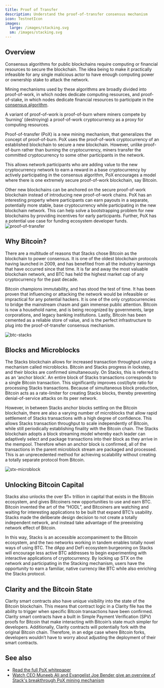 ```yaml
---
title: Proof of Transfer
description: Understand the proof-of-transfer consensus mechanism
icon: TestnetIcon
images:
  large: /images/stacking.svg
  sm: /images/stacking.svg
---
```


## Overview

Consensus algorithms for public blockchains require computing or financial resources to secure the blockchain. The idea being to make it practically infeasible for any single malicious actor to have enough computing power or ownership stake to attack the network.

Mining mechanisms used by these algorithms are broadly divided into proof-of-work, in which nodes dedicate computing resources, and proof-of-stake, in which nodes dedicate financial resources to participate in the [consensus algorithm](/understand-stacks/stacking#stacking-consensus-algorithm).

A variant of proof-of-work is proof-of-burn where miners compete by ‘burning’ (destroying) a proof-of-work cryptocurrency as a proxy for computing resources.

Proof-of-transfer (PoX) is a new mining mechanism, that generalizes the concept of proof-of-burn. PoX uses the proof-of-work cryptocurrency of an established blockchain to secure a new blockchain. However, unlike proof-of-burn rather than burning the cryptocurrency, miners transfer the committed cryptocurrency to some other participants in the network.

This allows network participants who are adding value to the new cryptocurrency network to earn a reward in a base cryptocurrency by actively participating in the consensus algorithm, PoX encourages a model where there is one extremely secure proof-of-work blockchain, say Bitcoin.

Other new blockchains can be anchored on the secure proof-of-work blockchain instead of introducing new proof-of-work chains. PoX has an interesting property where participants can earn payouts in a separate, potentially more stable, base cryptocurrency while participating in the new blockchain network. This can help solve a bootstrapping problem for new blockchains by providing incentives for early participants. Further, PoX has a potential use case for funding ecosystem developer funds.
![proof-of-transfer](/images/proof-of-transfer.png)

## Why Bitcoin?

There are a multitude of reasons that Stacks chose Bitcoin as the blockchain to power consensus. It is one of the oldest blockchain protocols having launched in 2009, and has benefited from all the industry learnings that have occurred since that time. It is far and away the most valuable blockchain network, and BTC has held the highest market cap of any cryptocurrency for the past decade.

Bitcoin champions immutability, and has stood the test of time. It has been proven that influencing or attacking the network would be infeasible or impractical for any potential hackers. It is one of the only cryptocurrencies to bridge the mainstream chasm and gain immense public attention. Bitcoin is now a household name, and is being recognized by governments, large corporations, and legacy banking institutions. Lastly, Bitcoin has been cemented as a reliable store of value, and is the perfect infrastructure to plug into the proof-of-transfer consensus mechanism.

![btc-stacks](/images/btc-stacks.png)

## Blocks and Microblocks

The Stacks blockchain allows for increased transaction throughput using a mechanism called microblocks. Bitcoin and Stacks progress in lockstep, and their blocks are confirmed simultaneously. On Stacks, this is referred to as an ‘anchor block’. An entire block of Stacks transactions corresponds to a single Bitcoin transaction. This significantly improves cost/byte ratio for processing Stacks transactions. Because of simultaneous block production, Bitcoin acts as a rate-limiter for creating Stacks blocks, thereby preventing denial-of-service attacks on its peer network.

However, in between Stacks anchor blocks settling on the Bitcoin blockchain, there are also a varying number of microblocks that allow rapid settlement of Stacks transactions with a high degree of confidence. This allows Stacks transaction throughput to scale independently of Bitcoin, while still periodically establishing finality with the Bitcoin chain. The Stacks blockchain adopts a block streaming model whereby each leader can adaptively select and package transactions into their block as they arrive in the mempool. Therefore when an anchor block is confirmed, all of the transactions in the parent microblock stream are packaged and processed. This is an unprecedented method for achieving scalability without creating a totally separate protocol from Bitcoin.

![stx-microblock](/images/stx-microblocks.png)

## Unlocking Bitcoin Capital

Stacks also unlocks the over $1+ trillion in capital that exists in the Bitcoin ecosystem, and gives Bitcoiners new opportunities to use and earn BTC. Bitcoin invented the art of the “HODL”, and Bitcoiners are watching and waiting for interesting applications to be built that expand BTC’s usability. Stacks made the deliberate design decision to not create a totally independent network, and instead take advantage of the preexisting network effect of Bitcoin.

In this way, Stacks is an accessible accompaniment to the Bitcoin ecosystem, and the two networks working in tandem enables totally novel ways of using BTC. The dApp and DeFi ecosystem burgeoning on Stacks will encourage less active BTC addresses to begin experimenting with interactive applications of cryptocurrency. By locking up STX on the network and participating in the Stacking mechanism, users have the opportunity to earn a familiar, native currency like BTC while also enriching the Stacks protocol.

## Clarity and the Bitcoin State

Clarity smart contracts also have unique visibility into the state of the Bitcoin blockchain. This means that contract logic in a Clarity file has the ability to trigger when specific Bitcoin transactions have been confirmed. Clarity smart contracts have a built in Simple Payment Verification (SPV) proofs for Bitcoin that make interacting with Bitcoin’s state much simpler for developers. Additionally, Clarity contracts will potentially fork with the original Bitcoin chain. Therefore, in an edge case where Bitcoin forks, developers wouldn’t have to worry about adjusting the deployment of their smart contracts.

## See also

- [Read the full PoX whitepaper](https://community.blockstack.org/pox)
- [Watch CEO Muneeb Ali and Evangelist Joe Bender give an overview of Stack's breakthrough PoX mining mechanism](https://www.youtube.com/watch?v=NY_eUrIcWOY)
